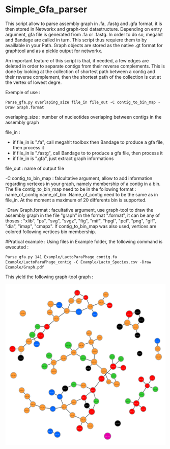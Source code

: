 # Simple_Gfa_parser

This script allow to parse assembly graph in .fa, .fastg and .gfa format, it is then stored in Networkx and graph-tool datastructure.
Depending on entry argument, gfa file is generated from .fa or .fastg. In order to do so,  megahit and Bandage are called in turn. This script thus requiere them to by availlable in your Path. Graph objects are stored as the native .gt format for graphtool and as a pickle output for networkx. 

An important feature of this script is that, if needed, a few edges are deleted in order to separate contigs from their reverse complements. This is done by looking at the collection of shortest path between a contig and their reverse complement, then the shortest path of the collection is cut at the vertex of lowest degre. 

Exemple of use : 
```
Parse_gfa.py overlaping_size file_in file_out -C contig_to_bin_map -Draw Graph.format
```
overlaping_size :  number of nucleotides overlaping between contigs in the assembly graph

file_in : 
* if file_in is ".fa", call megahit toolbox then Bandage to produce a gfa file, then process it
* if file_in is ".fastg", call Bandage to to produce a gfa file, then process it
* if file_in is ".gfa", just extract graph informations

file_out : name of output file

-C contig_to_bin_map : falcultative argument, allow to add information regarding vertexes in your graph, namely membership of a contig in a bin. The file contig_to_bin_map need to be in the following format : name_of_contig:name_of_bin .Name_of_contig need to be the same as in file_in. At the moment a maximum of 20 differents bin is supported. 
    
-Draw Graph.format : facultative argument, use graph-tool to draw the assembly graph in the file "graph" in the format ".format", it can be any of thoses : "xlib", "ps", "svg", "svgz", "fig", "mif", "hpgl", "pcl", "png", "gif", "dia", "imap", "cmapx". If contig_to_bin_map was also used, vertices are colored following vertices bin membership. 

#Pratical example :
Using files in Example folder, the following command is ewecuted :
```
Parse_gfa.py 141 Example/LactoParaPhage_contig.fa Example/LactoParaPhage_contig -C Example/Lacto_Species.csv -Draw Example/Graph.pdf
```
This yield the following graph-tool graph :

![alt tag](./Example/Graph.png)





